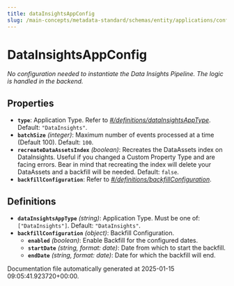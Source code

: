```yaml
---
title: dataInsightsAppConfig
slug: /main-concepts/metadata-standard/schemas/entity/applications/configuration/internal/datainsightsappconfig
---
```


# DataInsightsAppConfig

*No configuration needed to instantiate the Data Insights Pipeline. The logic is handled in the backend.*

## Properties

- **`type`**: Application Type. Refer to *[#/definitions/dataInsightsAppType](#definitions/dataInsightsAppType)*. Default: `"DataInsights"`.
- **`batchSize`** *(integer)*: Maximum number of events processed at a time (Default 100). Default: `100`.
- **`recreateDataAssetsIndex`** *(boolean)*: Recreates the DataAssets index on DataInsights. Useful if you changed a Custom Property Type and are facing errors. Bear in mind that recreating the index will delete your DataAssets and a backfill will be needed. Default: `false`.
- **`backfillConfiguration`**: Refer to *[#/definitions/backfillConfiguration](#definitions/backfillConfiguration)*.
## Definitions

- **`dataInsightsAppType`** *(string)*: Application Type. Must be one of: `["DataInsights"]`. Default: `"DataInsights"`.
- **`backfillConfiguration`** *(object)*: Backfill Configuration.
  - **`enabled`** *(boolean)*: Enable Backfill for the configured dates.
  - **`startDate`** *(string, format: date)*: Date from which to start the backfill.
  - **`endDate`** *(string, format: date)*: Date for which the backfill will end.


Documentation file automatically generated at 2025-01-15 09:05:41.923720+00:00.
